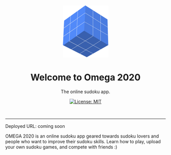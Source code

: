 <h1 align="center"><img src="omega-logo.png" /></h1>

<h1 align="center">Welcome to Omega 2020</h1>
<p align="center">The online sudoku app.</p>

<p align="center">

<a aria-label="Omega-Web-App is free to use" href="https://github.com/JessicaDosseh/Omega-Web-App/blob/master/LICENSE" target="_blank">
    <img alt="License: MIT" src="https://img.shields.io/badge/License-MIT-success.svg?style=flat-square&color=33CC12" target="_blank" />
  </a>

</p>
<br>

---

Deployed URL: coming soon 

OMEGA 2020 is an online sudoku app geared towards sudoku lovers and people who want to improve their sudoku skills.
Learn how to play, upload your own sudoku games, and compete with friends :)
